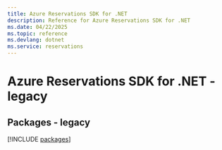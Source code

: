 ```yaml
---
title: Azure Reservations SDK for .NET
description: Reference for Azure Reservations SDK for .NET
ms.date: 04/22/2025
ms.topic: reference
ms.devlang: dotnet
ms.service: reservations
---
```

# Azure Reservations SDK for .NET - legacy
## Packages - legacy
[!INCLUDE [packages](reservations-index.md)]